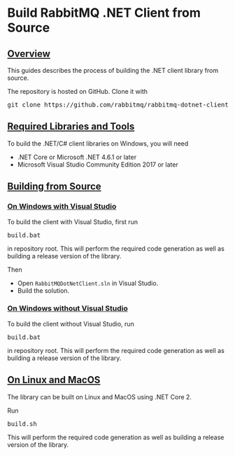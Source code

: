 <!--
Copyright (c) 2007-2023 VMware, Inc. or its affiliates.

All rights reserved. This program and the accompanying materials
are made available under the terms of the under the Apache License,
Version 2.0 (the "License”); you may not use this file except in compliance
with the License. You may obtain a copy of the License at

https://www.apache.org/licenses/LICENSE-2.0

Unless required by applicable law or agreed to in writing, software
distributed under the License is distributed on an "AS IS" BASIS,
WITHOUT WARRANTIES OR CONDITIONS OF ANY KIND, either express or implied.
See the License for the specific language governing permissions and
limitations under the License.
-->

# Build RabbitMQ .NET Client from Source

## <a id="overview" class="anchor" href="#overview">Overview</a>

This guides describes the process of building the .NET client library from source.

The repository is hosted on GitHub. Clone it with

<pre class="lang-bash">
git clone https://github.com/rabbitmq/rabbitmq-dotnet-client.git
</pre>


## <a id="prerequisites" class="anchor" href="#prerequisites">Required Libraries and Tools</a>

To build the .NET/C# client libraries on Windows, you will need

 * .NET Core or Microsoft .NET 4.6.1 or later
 * Microsoft Visual Studio Community Edition 2017 or later


## <a id="building" class="anchor" href="#building">Building from Source</a>

### <a id="building-on-windows-with-vs" class="anchor" href="#building-on-windows-with-vs">On Windows with Visual Studio</a>

To build the client with Visual Studio, first run

<pre class="lang-powershell">
build.bat
</pre>

in repository root.
This will perform the required code generation as well as building a release version of the library.

Then

 * Open <code>RabbitMQDotNetClient.sln</code> in Visual Studio.
 * Build the solution.

### <a id="building-on-windows-no-vs" class="anchor" href="#building-on-windows-no-vs">On Windows without Visual Studio</a>

To build the client without Visual Studio, run

<pre class="lang-powershell">build.bat</pre>

in repository root.
This will perform the required code generation as well as building a release version of the library.


## <a id="building-on-linux" class="anchor" href="#building-on-linux">On Linux and MacOS</a>

The library can be built on Linux and MacOS using .NET Core 2.

Run

<pre class="lang-bash">
build.sh
</pre>

This will perform the required
code generation as well as building a release version of the library.
